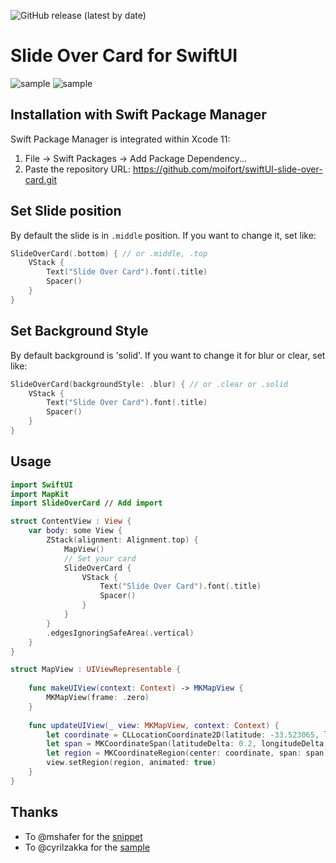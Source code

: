 ![GitHub release (latest by date)](https://img.shields.io/github/v/release/moifort/swiftUI-slide-over-card)
# Slide Over Card for SwiftUI

![sample](./static/sample.png)
![sample](./static/sample.gif)

## Installation with Swift Package Manager

Swift Package Manager is integrated within Xcode 11:

1. File → Swift Packages → Add Package Dependency...
2. Paste the repository URL: https://github.com/moifort/swiftUI-slide-over-card.git

## Set Slide position

By default the slide is in `.middle` position. If you want to change it, set like:

```swift
SlideOverCard(.bottom) { // or .middle, .top
    VStack {
        Text("Slide Over Card").font(.title)
        Spacer()
    }
}
```

## Set Background Style

By default background is 'solid'. If you want to change it for blur or clear, set like:

```swift
SlideOverCard(backgroundStyle: .blur) { // or .clear or .solid
    VStack {
        Text("Slide Over Card").font(.title)
        Spacer()
    }
}
```

## Usage

```swift
import SwiftUI
import MapKit
import SlideOverCard // Add import

struct ContentView : View {
    var body: some View {
        ZStack(alignment: Alignment.top) {
            MapView()
            // Set your card
            SlideOverCard {
                VStack {
                    Text("Slide Over Card").font(.title)
                    Spacer()
                }
            }
        }
        .edgesIgnoringSafeArea(.vertical)
    }
}

struct MapView : UIViewRepresentable {
    
    func makeUIView(context: Context) -> MKMapView {
        MKMapView(frame: .zero)
    }
    
    func updateUIView(_ view: MKMapView, context: Context) {
        let coordinate = CLLocationCoordinate2D(latitude: -33.523065, longitude: 151.394551)
        let span = MKCoordinateSpan(latitudeDelta: 0.2, longitudeDelta: 0.2)
        let region = MKCoordinateRegion(center: coordinate, span: span)
        view.setRegion(region, animated: true)
    }
}

```

## Thanks

* To @mshafer for the [snippet](https://gist.github.com/mshafer/7e05d0a120810a9eb49d3589ce1f6f40)
* To @cyrilzakka for the [sample](https://github.com/cyrilzakka/SwiftUIModal)
